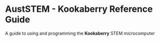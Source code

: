 # AustSTEM - Kookaberry Reference Guide
 A guide to using and programming the **Kookaberry** STEM microcomputer
